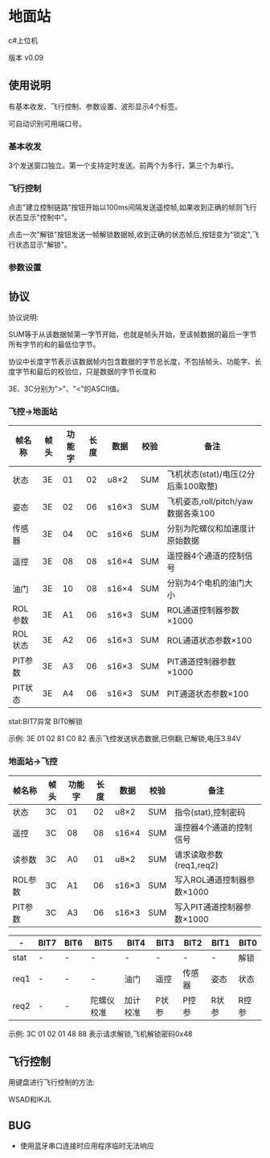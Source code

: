 # 地面站
c#上位机

版本 v0.09

## 使用说明
有基本收发、飞行控制、参数设置、波形显示4个标签。

可自动识别可用端口号。

### 基本收发
3个发送窗口独立。第一个支持定时发送。前两个为多行，第三个为单行。

### 飞行控制
点击"建立控制链路"按钮开始以100ms间隔发送遥控帧,如果收到正确的帧则飞行状态显示"控制中"。

点击一次"解锁"按钮发送一帧解锁数据帧,收到正确的状态帧后,按钮变为"锁定",飞行状态显示"解锁"。

### 参数设置

## 协议
协议说明:

SUM等于从该数据帧第一字节开始，也就是帧头开始，至该帧数据的最后一字节所有字节的和的最低位字节。

协议中长度字节表示该数据帧内包含数据的字节总长度，不包括帧头、功能字、长度字节和最后的校验位，只是数据的字节长度和

3E、3C分别为">"、"<"的ASCII值。

### 飞控->地面站

|帧名称 |帧头|功能字|长度|数据 |校验|备注|
|-      |-   |-     |-   |-    |-   |- |
|状态   |3E  |01    |02  |u8×2 |SUM |飞机状态(stat)/电压(2分后乘100取整)|
|姿态   |3E  |02    |06  |s16×3|SUM |飞机姿态,roll/pitch/yaw数据各乘100|
|传感器 |3E  |04    |0C  |s16×6|SUM |分别为陀螺仪和加速度计原始数据|
|遥控   |3E  |08    |08  |s16×4|SUM |遥控器4个通道的控制信号|
|油门   |3E  |10    |08  |s16×4|SUM |分别为4个电机的油门大小|
|ROL参数|3E  |A1    |06  |s16×3|SUM |ROL通道控制器参数×1000|
|ROL状态|3E  |A2    |06  |s16×3|SUM |ROL通道状态参数×100|
|PIT参数|3E  |A3    |06  |s16×3|SUM |PIT通道控制器参数×1000|
|PIT状态|3E  |A4    |06  |s16×3|SUM |PIT通道状态参数×100|

stat:BIT7异常 BIT0解锁

示例: 3E 01 02 81 C0 82 表示飞控发送状态数据,已侧翻,已解锁,电压3.84V

### 地面站->飞控

|帧名称 |帧头|功能字|长度|数据 |校验|备注|
|-      |-   |-     |-   |-    |-   |-|
|状态   |3C  |01    |02  |u8×2 |SUM |指令(stat),控制密码|
|遥控   |3C  |08    |08  |s16×4|SUM |遥控器4个通道的控制信号|
|读参数 |3C  |A0    |01  |u8×2 |SUM |请求读取参数(req1,req2)|
|ROL参数|3C  |A1    |06  |s16×3|SUM |写入ROL通道控制器参数×1000|
|PIT参数|3C  |A3    |06  |s16×3|SUM |写入PIT通道控制器参数×1000|

|-   |BIT7|BIT6|BIT5      |BIT4    |BIT3 |BIT2  |BIT1 |BIT0 |
|-   |-   |-   |-         |-       |-    |-     |-    |-    |
|stat|-   |-   |-         |-       |-    |-     |-    |解锁 |
|req1|-   |-   |-         |油门    |遥控 |传感器|姿态 |状态 |
|req2|-   |-   |陀螺仪校准|加计校准|P状参|P控参 |R状参|R控参|

示例: 3C 01 02 01 48 88 表示请求解锁,飞机解锁密码0x48

## 飞行控制
用键盘进行飞行控制的方法:

WSAD和IKJL

## BUG
* 使用蓝牙串口连接时应用程序临时无法响应